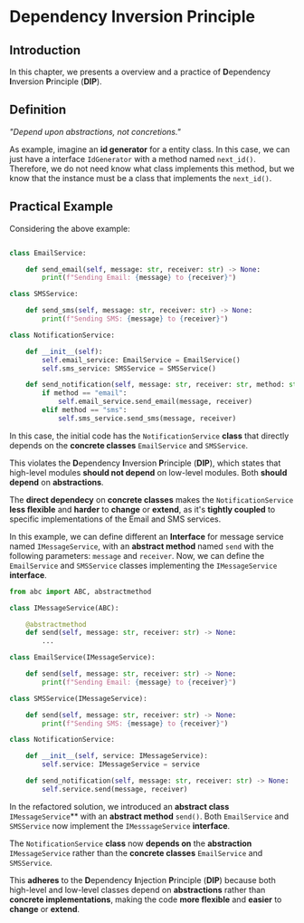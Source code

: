 # Dependency Inversion Principle

## Introduction

In this chapter, we presents a overview and a practice of **D**ependency **I**nversion **P**rinciple (**DIP**).

## Definition

*"Depend upon abstractions, not concretions."*

As example, imagine an **id generator** for a entity class. In this case, we can just have a interface `IdGenerator` with a method named `next_id()`. Therefore, we do not need know what class implements this method, but we know that the instance must be a class that implements the `next_id()`.

## Practical Example

Considering the above example:

```python

class EmailService:

    def send_email(self, message: str, receiver: str) -> None:
        print(f"Sending Email: {message} to {receiver}")

class SMSService:

    def send_sms(self, message: str, receiver: str) -> None:
        print(f"Sending SMS: {message} to {receiver}")

class NotificationService:

    def __init__(self):
        self.email_service: EmailService = EmailService()
        self.sms_service: SMSService = SMSService()

    def send_notification(self, message: str, receiver: str, method: str) -> None:
        if method == "email":
            self.email_service.send_email(message, receiver)
        elif method == "sms":
            self.sms_service.send_sms(message, receiver)

```

In this case, the initial code has the `NotificationService` **class** that directly depends on the **concrete classes** `EmailService` and `SMSService`.


This violates the **D**ependency **I**nversion **P**rinciple (**DIP**), which states that high-level modules **should not depend** on low-level modules. Both **should depend** on **abstractions**.

The **direct dependecy** on **concrete classes** makes the `NotificationService` **less flexible** and **harder** to **change** or **extend**, as it's **tightly coupled** to specific implementations of the Email and SMS services.

In this example, we can define different an **Interface** for message service named `IMessageService`, with an **abstract method** named `send` with the following parameters: `message` and `receiver`. Now, we can define the `EmailService` and `SMSService` classes implementing the `IMessageService` **interface**.

```python
from abc import ABC, abstractmethod

class IMessageService(ABC):

    @abstractmethod
    def send(self, message: str, receiver: str) -> None:
        ...

class EmailService(IMessageService):

    def send(self, message: str, receiver: str) -> None:
        print(f"Sending Email: {message} to {receiver}")

class SMSService(IMessageService):

    def send(self, message: str, receiver: str) -> None:
        print(f"Sending SMS: {message} to {receiver}")

class NotificationService:

    def __init__(self, service: IMessageService):
        self.service: IMessageService = service

    def send_notification(self, message: str, receiver: str) -> None:
        self.service.send(message, receiver)

```

In the refactored solution, we introduced an **abstract class** `IMessageService`** with an **abstract method** `send()`. Both `EmailService` and `SMSService` now implement the `IMesssageService` **interface**.

The `NotificationService` **class** now **depends on** the **abstraction** `IMessageService` rather than the **concrete classes** `EmailService` and `SMSService`.

This **adheres** to the **D**ependency **I**njection **P**rinciple (**DIP**) because both high-level and low-level classes depend on **abstractions** rather than **concrete implementations**, making the code **more flexible** and **easier** to **change** or **extend**.
